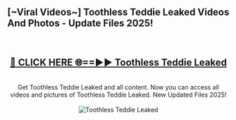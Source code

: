 <h2>[~Viral Videos~] Toothless Teddie Leaked Videos And Photos - Update Files 2025!</h2>
<br>
<div align="center">
<h2><a href="https://top-ai-tools.click/QrbHav" rel="nofollow">🔴 CLICK HERE 🌐==►► Toothless Teddie Leaked</a></h2>
<br>
Get Toothless Teddie Leaked and all content. Now you can access all videos and pictures of Toothless Teddie Leaked. New Updated Files 2025!
<br>
<br>
<a href="https://top-ai-tools.click/QrbHav" rel="nofollow" data-target="animated-image.originalLink"><img src="https://i.ibb.co.com/WyWwxjT/player-gif2.gif" alt="Toothless Teddie Leaked" style="max-width: 100%; display: inline-block;" data-target="animated-image.originalImage"></a>
</div>
<br>